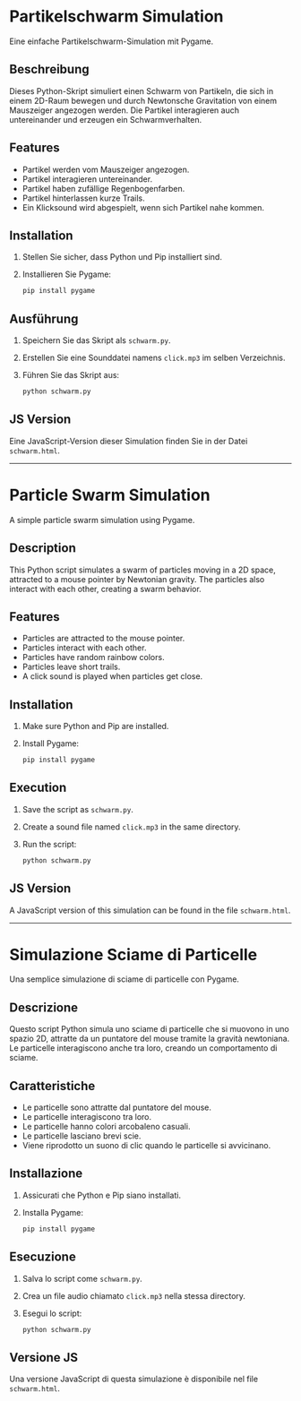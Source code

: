 # Partikelschwarm Simulation

Eine einfache Partikelschwarm-Simulation mit Pygame.

## Beschreibung

Dieses Python-Skript simuliert einen Schwarm von Partikeln, die sich in einem 2D-Raum bewegen und durch Newtonsche Gravitation von einem Mauszeiger angezogen werden. Die Partikel interagieren auch untereinander und erzeugen ein Schwarmverhalten.

## Features

*   Partikel werden vom Mauszeiger angezogen.
*   Partikel interagieren untereinander.
*   Partikel haben zufällige Regenbogenfarben.
*   Partikel hinterlassen kurze Trails.
*   Ein Klicksound wird abgespielt, wenn sich Partikel nahe kommen.

## Installation

1.  Stellen Sie sicher, dass Python und Pip installiert sind.
2.  Installieren Sie Pygame:

    ```bash
    pip install pygame
    ```

## Ausführung

1.  Speichern Sie das Skript als `schwarm.py`.
2.  Erstellen Sie eine Sounddatei namens `click.mp3` im selben Verzeichnis.
3.  Führen Sie das Skript aus:

    ```bash
    python schwarm.py
    ```

## JS Version

Eine JavaScript-Version dieser Simulation finden Sie in der Datei `schwarm.html`.

---

# Particle Swarm Simulation

A simple particle swarm simulation using Pygame.

## Description

This Python script simulates a swarm of particles moving in a 2D space, attracted to a mouse pointer by Newtonian gravity. The particles also interact with each other, creating a swarm behavior.

## Features

*   Particles are attracted to the mouse pointer.
*   Particles interact with each other.
*   Particles have random rainbow colors.
*   Particles leave short trails.
*   A click sound is played when particles get close.

## Installation

1.  Make sure Python and Pip are installed.
2.  Install Pygame:

    ```bash
    pip install pygame
    ```

## Execution

1.  Save the script as `schwarm.py`.
2.  Create a sound file named `click.mp3` in the same directory.
3.  Run the script:

    ```bash
    python schwarm.py
    ```

## JS Version

A JavaScript version of this simulation can be found in the file `schwarm.html`.

---

# Simulazione Sciame di Particelle

Una semplice simulazione di sciame di particelle con Pygame.

## Descrizione

Questo script Python simula uno sciame di particelle che si muovono in uno spazio 2D, attratte da un puntatore del mouse tramite la gravità newtoniana. Le particelle interagiscono anche tra loro, creando un comportamento di sciame.

## Caratteristiche

*   Le particelle sono attratte dal puntatore del mouse.
*   Le particelle interagiscono tra loro.
*   Le particelle hanno colori arcobaleno casuali.
*   Le particelle lasciano brevi scie.
*   Viene riprodotto un suono di clic quando le particelle si avvicinano.

## Installazione

1.  Assicurati che Python e Pip siano installati.
2.  Installa Pygame:

    ```bash
    pip install pygame
    ```

## Esecuzione

1.  Salva lo script come `schwarm.py`.
2.  Crea un file audio chiamato `click.mp3` nella stessa directory.
3.  Esegui lo script:

    ```bash
    python schwarm.py
    ```

## Versione JS

Una versione JavaScript di questa simulazione è disponibile nel file `schwarm.html`.
